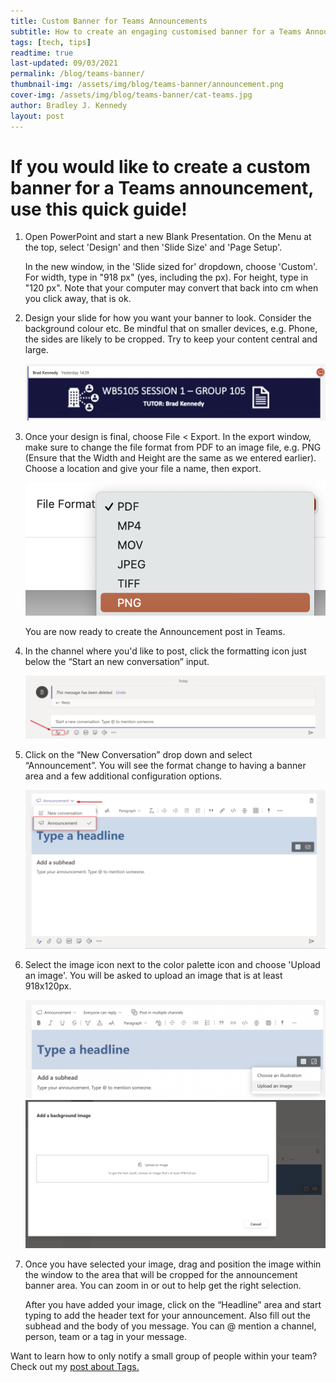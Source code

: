 ```yaml
---
title: Custom Banner for Teams Announcements
subtitle: How to create an engaging customised banner for a Teams Announcement post
tags: [tech, tips]
readtime: true
last-updated: 09/03/2021
permalink: /blog/teams-banner/
thumbnail-img: /assets/img/blog/teams-banner/announcement.png
cover-img: /assets/img/blog/teams-banner/cat-teams.jpg
author: Bradley J. Kennedy
layout: post
---
```

# If you would like to create a custom banner for a Teams announcement, use this quick guide!

1. Open PowerPoint and start a new Blank Presentation. On the Menu at the top, select 'Design' and then 'Slide Size' and 'Page Setup'. 

    In the new window, in the 'Slide sized for' dropdown, choose 'Custom'. For width, type in "918 px" (yes, including the px). For height, type in "120 px". Note that your computer may convert that back into cm when you click away, that is ok.

2. Design your slide for how you want your banner to look. Consider the background colour etc. Be mindful that on smaller devices, e.g. Phone, the sides are likely to be cropped. Try to keep your content central and large. 

    <img src="/assets/img/blog/teams-banner/teams-banner-example.png" />

3. Once your design is final, choose File < Export. In the export window, make sure to change the file format from PDF to an image file, e.g. PNG (Ensure that the Width and Height are the same as we entered earlier). Choose a location and give your file a name, then export.

    <img src="/assets/img/blog/teams-banner/export-dropdown.png" />

    You are now ready to create the Announcement post in Teams. 

4. In the channel where you'd like to post, click the formatting icon just below the “Start an new conversation” input.

    <img src="/assets/img/blog/teams-banner/format-icon.png" />

5. Click on the “New Conversation” drop down and select “Announcement”. You will see the format change to having a banner area and a few additional configuration options.

    <img src="/assets/img/blog/teams-banner/announcement-dropdown.png" />

6. Select the image icon next to the color palette icon and choose 'Upload an image'. You will be asked to upload an image that is at least 918x120px. 

    <img src="/assets/img/blog/teams-banner/headline-select.png" />

    <img src="/assets/img/blog/teams-banner/image-chooser.png" />

7. Once you have selected your image, drag and position the image within the window to the area that will be cropped for the announcement banner area. You can zoom in or out to help get the right selection.

    After you have added your image, click on the “Headline” area and start typing to add the header text for your announcement. Also fill out the subhead and the body of you message. You can @ mention a channel, person, team or a tag in your message.

Want to learn how to only notify a small group of people within your team? Check out my [post about Tags.](https://bradleykennedy.co.uk/blog/teams-tags/)
